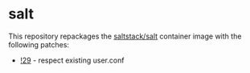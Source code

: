 # salt

This repository repackages the [saltstack/salt](https://hub.docker.com/r/saltstack/salt) container image with the following patches:

- [!29](https://gitlab.com/saltstack/open/saltdocker/-/merge_requests/29) - respect existing user.conf
